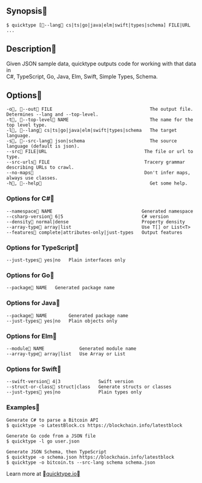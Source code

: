 
## Synopsis

```
$ quicktype [--lang cs|ts|go|java|elm|swift|types|schema] FILE|URL ... 
```

## Description

  Given JSON sample data, quicktype outputs code for working with that data in  
  C#, TypeScript, Go, Java, Elm, Swift, Simple Types, Schema.                   

## Options

```
-o, --out FILE                                    The output file. Determines --lang and --top-level. 
-t, --top-level NAME                              The name for the top level type.                    
-l, --lang cs|ts|go|java|elm|swift|types|schema   The target language.                                
-s, --src-lang json|schema                        The source language (default is json).              
--src FILE|URL                                    The file or url to type.                            
--src-urls FILE                                   Tracery grammar describing URLs to crawl.           
--no-maps                                         Don't infer maps, always use classes.               
-h, --help                                        Get some help.                                
```    

### Options for C#
```
--namespace NAME                                 Generated namespace 
--csharp-version 6|5                             C# version          
--density normal|dense                           Property density    
--array-type array|list                          Use T[] or List<T>  
--features complete|attributes-only|just-types   Output features     
```

### Options for TypeScript
```
--just-types yes|no   Plain interfaces only 
```

### Options for Go
```
--package NAME   Generated package name 
```

### Options for Java
```
--package NAME        Generated package name 
--just-types yes|no   Plain objects only     
```

### Options for Elm
```
--module NAME             Generated module name 
--array-type array|list   Use Array or List     
```

### Options for Swift

```
--swift-version 4|3              Swift version               
--struct-or-class struct|class   Generate structs or classes 
--just-types yes|no              Plain types only            
```

### Examples

```
Generate C# to parse a Bitcoin API                                
$ quicktype -o LatestBlock.cs https://blockchain.info/latestblock 
                                                                    
Generate Go code from a JSON file                                 
$ quicktype -l go user.json                                       
                                                                    
Generate JSON Schema, then TypeScript                             
$ quicktype -o schema.json https://blockchain.info/latestblock    
$ quicktype -o bitcoin.ts --src-lang schema schema.json           
```

Learn more at [quicktype.io](https://quicktype.io)
